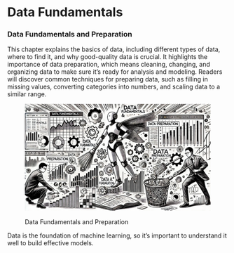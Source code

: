 # Data Fundamentals

### Data Fundamentals and Preparation

This chapter explains the basics of data, including different types of data, where to find it, and why good-quality data is crucial. It highlights the importance of data preparation, which means cleaning, changing, and organizing data to make sure it’s ready for analysis and modeling. Readers will discover common techniques for preparing data, such as filling in missing values, converting categories into numbers, and scaling data to a similar range.

<div align="left">

<figure><img src="../../.gitbook/assets/image (52).png" alt="" width="563"><figcaption><p>Data Fundamentals and Preparation</p></figcaption></figure>

</div>

Data is the foundation of machine learning, so it’s important to understand it well to build effective models.
